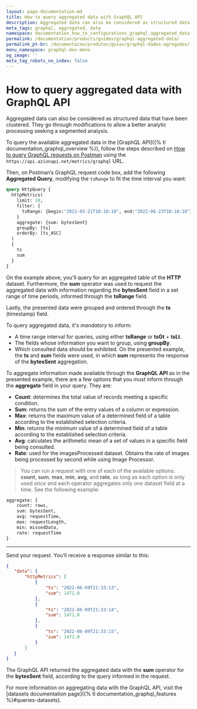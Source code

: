 ```yaml
---
layout: page-documentation-md
title: How to query aggregated data with GraphQL API
description: Aggregated data can also be considered as structured data that have been clustered — they go through modifications to allow a better analytic processing seeking a segmented analysis.
meta_tags: graphql, aggregated, data
namespace: documentation_how_to_configurations_graphql_aggregated_data
permalink: /documentation/products/guides/graphql-aggregated-data/
permalink_pt-br: /documentacao/produtos/guias/graphql-dados-agregados/
menu_namespace: graphql-doc-menu
og_image: ''
meta_tag_robots_no_index: false
---
```


# How to query aggregated data with GraphQL API

Aggregated data can also be considered as structured data that have been clustered. They go through modifications to allow a better analytic processing seeking a segmented analysis.

To query the available aggregated data in the [GraphQL API]({% tl documentation_graphql_overview %}), follow the steps described on [How to query GraphQL requests on Postman](https://www.azion.com/en/documentation/products/guides/query-graphql-postman/) using the `https://api.azionapi.net/metrics/graphql` URL.

Then, on Postman’s GraphQL request code box, add the following **Aggregated Query**, modifying the `tsRange` to fit the time interval you want:

```graphql
query HttpQuery {
  httpMetrics(
    limit: 10,
    filter: {
      tsRange: {begin:"2022-03-21T10:10:10", end:"2022-06-23T10:10:10"}
    }
    aggregate: {sum: bytesSent}
    groupBy: [ts]
    orderBy: [ts_ASC]
  )
  {
    ts
    sum
  }
}
```

On the example above, you'll query for an aggregated table of the **HTTP** dataset. Furthermore, the **sum** operator was used to request the aggregated data with information regarding the **bytesSent** field in a set range of time periods, informed through the **tsRange** field.

Lastly, the presented data were grouped and ordered through the **ts** (timestamp) field.

To query aggregated data, it's *mandatory* to inform:

- A time range interval for queries, using either **tsRange** or **tsGt** + **tsLt**.
- The fields whose information you want to group, using **groupBy**.
- Which consulted data should be exhibited. On the presented example, the **ts** and **sum** fields were used, in which **sum** represents the response of the **bytesSent** aggregation.

To aggregate information made available through the **GraphQL API** as in the presented example, there are a few options that you must inform through the **aggregate** field in your query. They are:

- **Count**: determines the total value of records meeting a specific condition.
- **Sum**: returns the sum of the entry values of a column or expression.
- **Max**: returns the maximum value of a determined field of a table according to the established selection criteria.
- **Min**: returns the minimum value of a determined field of a table according to the established selection criteria.
- **Avg**: calculates the arithmetic mean of a set of values in a specific field being consulted.
- **Rate**: used for the imagesProcessed dataset. Obtains the rate of images being processed by second while using Image Processor.

> You can run a request with one of each of the available options: **count**, **sum**, **max**, **min**, **avg**, and **rate**, as long as each option is only used *once* and each operator aggregates only *one* dataset field at a time. See the following example:

```graphql
aggregate: {
    count: rows, 
    sum: bytesSent, 
    avg: requestTime, 
    max: requestLength,
    min: missedData,
    rate: requestTime
}
```

---

Send your request. You’ll receive a response similar to this:

```json
{
   "data": {
       "httpMetrics": [
           {
               "ts": "2022-06-09T21:33:13",
               "sum": 1471.0
           },
           {
               "ts": "2022-06-09T21:33:14",
               "sum": 1471.0
           },
           {
               "ts": "2022-06-09T21:33:15",
               "sum": 1471.0
           }
       ]
   }
}
```

The GraphQL API returned the aggregated data with the **sum** operator for the **bytesSent** field, according to the query informed in the request.

For more information on aggregating data with the GraphQL API, visit the [datasets documentation page]({% tl documentation_graphql_features %}#queries-datasets).
